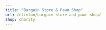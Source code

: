 ```yaml
---
title: "Bargain Store & Pawn Shop"
url: /clinton/bargain-store-and-pawn-shop/
shop: charity
---
```


